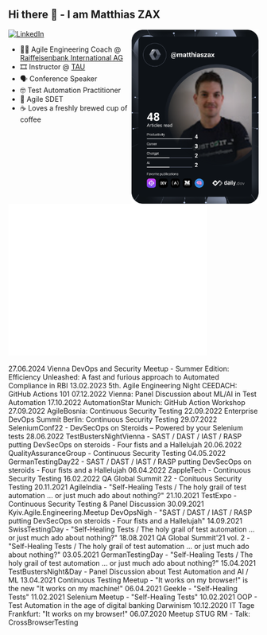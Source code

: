 ## Hi there 👋 - I am Matthias ZAX
<div align="left">
  <a href="https://www.linkedin.com/in/matthias-zax-40520183/">
    <img
      src="https://img.shields.io/static/v1?logo=linkedin&style=flat-square&color=0072b1&label=LinkedIn&message=%E2%98%86"
      alt="LinkedIn"
    />
  </a>

  <a href="https://api.daily.dev/get?r=MatthiasZax" target="_blank">
    <img
      width="256"
      align="right"
      src="https://github.com/Matthias-Zax/Matthias-Zax/blob/main/devcard.svg"
    />
  </a>
</div>

<div align="left">
  
- :man_teacher: Agile Engineering Coach @ [Raiffeisenbank International AG](https://www.rbinternational.com/de/raiffeisen.html)
- :film_strip: Instructor @ [TAU](https://testautomationu.applitools.com/instructors/matthias_zax.html)
- :speaking_head:	Conference Speaker
- :nerd_face:	Test Automation Practitioner
- :100:	Agile SDET
- :coffee: Loves a freshly brewed cup of coffee

<a href="https://github.com/Matthias-Zax/Matthias-Zax"><img src="https://github.com/Matthias-Zax/Matthias-Zax/blob/main/github-metrics.svg" width="400" alt="Matthias Zax's GitHub Metrics"/></a>

27.06.2024 Vienna DevOps and Security Meetup - Summer Edition: Efficiency Unleashed: A fast and furious approach to Automated Compliance in RBI
13.02.2023 5th. Agile Engineering Night CEEDACH: GitHub Actions 101
07.12.2022 Vienna: Panel Discussion about ML/AI in Test Automation
17.10.2022 AutomationStar Munich: GitHub Action Workshop
27.09.2022 AgileBosnia: Continuous Security Testing
22.09.2022 Enterprise DevOps Summit Berlin: Continuous Security Testing
29.07.2022 SeleniumConf22 - DevSecOps on Steroids – Powered by your Selenium tests
28.06.2022 TestBustersNightVienna - SAST / DAST / IAST / RASP putting DevSecOps on steroids - Four fists and a Hallelujah
20.06.2022 QualityAssuranceGroup - Continuous Security Testing
04.05.2022 GermanTestingDay22 - SAST / DAST / IAST / RASP putting DevSecOps on steroids - Four fists and a Hallelujah
06.04.2022 ZappleTech - Continuous Security Testing
16.02.2022 QA Global Summit 22 - Conituous Security Testing
20.11.2021 AgileIndia - "Self-Healing Tests / The holy grail of test automation ... or just much ado about nothing?"
21.10.2021 TestExpo -Continuous Security Testing & Panel Discussion
30.09.2021 Kyiv.Agile.Engineering.Meetup DevOpsNigh - "SAST / DAST / IAST / RASP putting DevSecOps on steroids - Four fists and a Hallelujah"
14.09.2021 SwissTestingDay - "Self-Healing Tests / The holy grail of test automation ... or just much ado about nothing?"
18.08.2021 QA Global Summit'21 vol. 2 - "Self-Healing Tests / The holy grail of test automation ... or just much ado about nothing?"
03.05.2021 GermanTestingDay - "Self-Healing Tests / The holy grail of test automation ... or just much ado about nothing?"
15.04.2021 TestBustersNight&Day - Panel Discussion about Test Automation and AI / ML
13.04.2021 Continuous Testing Meetup - "It works on my browser!" is the new "It works on my machine!"
06.04.2021 Geekle - "Self-Healing Tests"
11.02.2021 Selenium Meetup - "Self-Healing Tests"
10.02.2021 OOP - Test Automation in the age of digital banking Darwinism
10.12.2020 IT Tage Frankfurt: "It works on my browser!"
06.07.2020 Meetup STUG RM - Talk: CrossBrowserTesting
</div>
